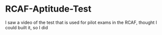 # RCAF-Aptitude-Test
I saw a video of the test that is used for pilot exams in the RCAF, thought I could built it, so I did
